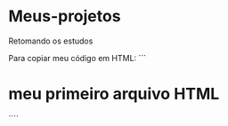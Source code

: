 # Meus-projetos
Retomando os estudos 

Para copiar meu código em HTML:
´´´
<html>
  <h1>meu primeiro arquivo HTML</h1>
</html>
´´´´

